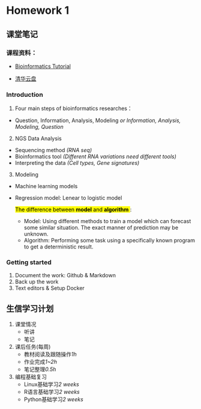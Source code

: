 # Homework 1
## 课堂笔记
###  课程资料：

- [Bioinformatics Tutorial](https://book.ncrnalab.org/teaching)

- [清华云盘](https://cloud.tsinghua.edu.cn/d/dcbb0944631a4291b34c/?p=%2F)

### Introduction
1. Four main steps of bioinformatics researches：
  - Question, Information, Analysis, Modeling *or Information, Analysis, Modeling, Question*

2. NGS Data Analysis
- Sequencing method *(RNA seq)*
- Bioinformatics tool *(Different RNA variations need different tools)*
- Interpreting the data *(Cell types, Gene signatures)*
   
3. Modeling
- Machine learning models
- Regression model: Lenear to logistic model
  
  <mark>The difference between **model** and **algorithm** </mark>:

  - Model: Using different methods to train a model which can forecast some similar situation. The exact manner of prediction may be unknown.
  - Algorithm: Performing some task using a specifically known program to get a deterministic result.
  
### Getting started
1. Document the work: Github & Markdown
2. Back up the work
3. Text editors & Setup Docker

## 生信学习计划
1. 课堂情况
   - 听讲
   - 笔记
2. 课后任务(每周)
   - 教材阅读及跟随操作*1h*
   - 作业完成*1~2h*
   - 笔记整理*0.5h*
3. 编程基础复习
   - Linux基础学习*2 weeks*
   - R语言基础学习*2 weeks*
   - Python基础学习*2 weeks*
